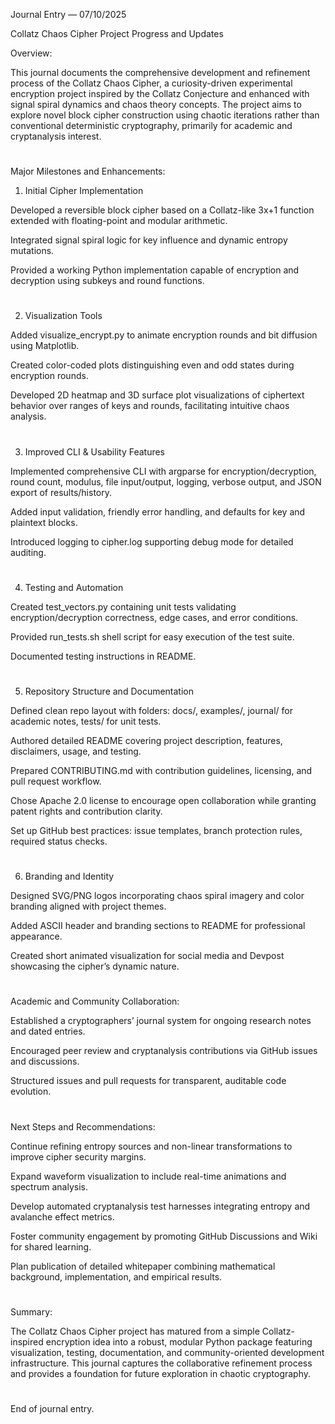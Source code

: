 Journal Entry — 07/10/2025

Collatz Chaos Cipher Project Progress and Updates

Overview:

This journal documents the comprehensive development and refinement process of the Collatz Chaos Cipher, a curiosity-driven experimental encryption project inspired by the Collatz Conjecture and enhanced with signal spiral dynamics and chaos theory concepts. The project aims to explore novel block cipher construction using chaotic iterations rather than conventional deterministic cryptography, primarily for academic and cryptanalysis interest.
#
#
Major Milestones and Enhancements:

1. Initial Cipher Implementation

Developed a reversible block cipher based on a Collatz-like 3x+1 function extended with floating-point and modular arithmetic.

Integrated signal spiral logic for key influence and dynamic entropy mutations.

Provided a working Python implementation capable of encryption and decryption using subkeys and round functions.
#

2. Visualization Tools

Added visualize_encrypt.py to animate encryption rounds and bit diffusion using Matplotlib.

Created color-coded plots distinguishing even and odd states during encryption rounds.

Developed 2D heatmap and 3D surface plot visualizations of ciphertext behavior over ranges of keys and rounds, facilitating intuitive chaos analysis.
#

3. Improved CLI & Usability Features

Implemented comprehensive CLI with argparse for encryption/decryption, round count, modulus, file input/output, logging, verbose output, and JSON export of results/history.

Added input validation, friendly error handling, and defaults for key and plaintext blocks.

Introduced logging to cipher.log supporting debug mode for detailed auditing.
#

4. Testing and Automation

Created test_vectors.py containing unit tests validating encryption/decryption correctness, edge cases, and error conditions.

Provided run_tests.sh shell script for easy execution of the test suite.

Documented testing instructions in README.
#

5. Repository Structure and Documentation

Defined clean repo layout with folders: docs/, examples/, journal/ for academic notes, tests/ for unit tests.

Authored detailed README covering project description, features, disclaimers, usage, and testing.

Prepared CONTRIBUTING.md with contribution guidelines, licensing, and pull request workflow.

Chose Apache 2.0 license to encourage open collaboration while granting patent rights and contribution clarity.

Set up GitHub best practices: issue templates, branch protection rules, required status checks.
#

6. Branding and Identity

Designed SVG/PNG logos incorporating chaos spiral imagery and color branding aligned with project themes.

Added ASCII header and branding sections to README for professional appearance.

Created short animated visualization for social media and Devpost showcasing the cipher’s dynamic nature.
#
#
Academic and Community Collaboration:

Established a cryptographers’ journal system for ongoing research notes and dated entries.

Encouraged peer review and cryptanalysis contributions via GitHub issues and discussions.

Structured issues and pull requests for transparent, auditable code evolution.
#
#
Next Steps and Recommendations:

Continue refining entropy sources and non-linear transformations to improve cipher security margins.

Expand waveform visualization to include real-time animations and spectrum analysis.

Develop automated cryptanalysis test harnesses integrating entropy and avalanche effect metrics.

Foster community engagement by promoting GitHub Discussions and Wiki for shared learning.

Plan publication of detailed whitepaper combining mathematical background, implementation, and empirical results.
#
#
Summary:

The Collatz Chaos Cipher project has matured from a simple Collatz-inspired encryption idea into a robust, modular Python package featuring visualization, testing, documentation, and community-oriented development infrastructure. This journal captures the collaborative refinement process and provides a foundation for future exploration in chaotic cryptography.
#
#
End of journal entry.
